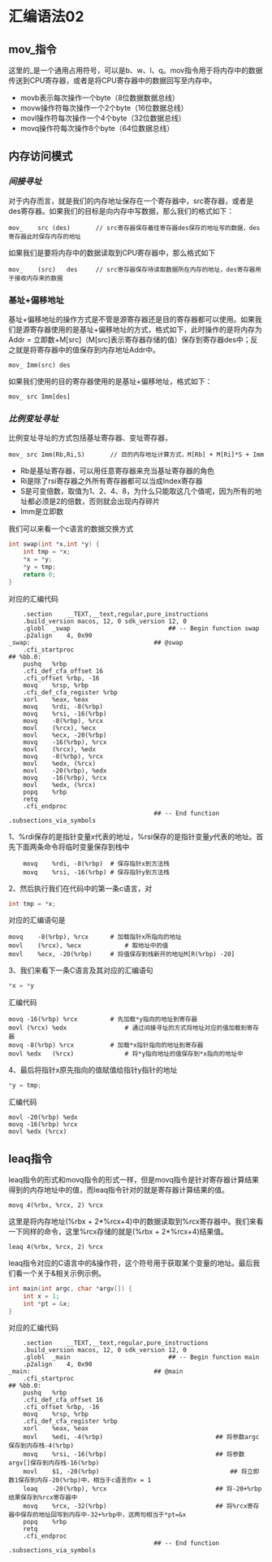 # 汇编语法02

## mov_指令

这里的_是一个通用占用符号，可以是b、w、l、q。mov指令用于将内存中的数据传送到CPU寄存器，或者是将CPU寄存器中的数据回写至内存中。

* movb表示每次操作一个byte（8位数据数据总线）
* movw操作符每次操作一个2个byte（16位数据总线）
* movl操作符每次操作一个4个byte（32位数据总线）
* movq操作符每次操作8个byte（64位数据总线）



## 内存访问模式

### *间接寻址*

对于内存而言，就是我们的内存地址保存在一个寄存器中，src寄存器，或者是des寄存器。如果我们的目标是向内存中写数据，那么我们的格式如下：

```assembly
mov_	src	(des)		// src寄存器保存着往寄存器des保存的地址写的数据，des寄存器此时保存内存的地址
```

如果我们是要将内存中的数据读取到CPU寄存器中，那么格式如下

```assembly
mov_	(src)	des		// src寄存器保存待读取数据所在内存的地址，des寄存器用于接收内存来的数据
```

### 基址+偏移地址

基址+偏移地址的操作方式是不管是源寄存器还是目的寄存器都可以使用。如果我们是源寄存器使用的是基址+偏移地址的方式，格式如下，此时操作的是将内存为Addr  = 立即数+M[src]（M[src]表示寄存器存储的值）保存到寄存器des中；反之就是将寄存器中的值保存到内存地址Addr中。

```assembly
mov_ Imm(src) des
```

如果我们使用的目的寄存器使用的是基址+偏移地址，格式如下：

```assembly
mov_ src Imm[des]
```

### *比例变址寻址*

比例变址寻址的方式包括基址寄存器、变址寄存器，

```assembly
mov_ src Imm(Rb,Ri,S)		// 目的内存地址计算方式，M[Rb] + M[Ri]*S + Imm
```

* Rb是基址寄存器，可以用任意寄存器来充当基址寄存器的角色
* Ri是除了rsi寄存器之外所有寄存器都可以当成Index寄存器
* S是可变倍数，取值为1、2、4、8，为什么只能取这几个值呢，因为所有的地址都必须是2的倍数，否则就会出现内存碎片
* Imm是立即数



我们可以来看一个c语言的数据交换方式

```c
int swap(int *x,int *y) {
	int tmp = *x;
	*x = *y;
	*y = tmp;
	return 0;
}
```

对应的汇编代码

```assembly
	.section	__TEXT,__text,regular,pure_instructions
	.build_version macos, 12, 0	sdk_version 12, 0
	.globl	_swap                           ## -- Begin function swap
	.p2align	4, 0x90
_swap:                                  ## @swap
	.cfi_startproc
## %bb.0:
	pushq	%rbp
	.cfi_def_cfa_offset 16
	.cfi_offset %rbp, -16
	movq	%rsp, %rbp
	.cfi_def_cfa_register %rbp
	xorl	%eax, %eax
	movq	%rdi, -8(%rbp)
	movq	%rsi, -16(%rbp)
	movq	-8(%rbp), %rcx
	movl	(%rcx), %ecx
	movl	%ecx, -20(%rbp)
	movq	-16(%rbp), %rcx
	movl	(%rcx), %edx
	movq	-8(%rbp), %rcx
	movl	%edx, (%rcx)
	movl	-20(%rbp), %edx
	movq	-16(%rbp), %rcx
	movl	%edx, (%rcx)
	popq	%rbp
	retq
	.cfi_endproc
                                        ## -- End function
.subsections_via_symbols
```

1、%rdi保存的是指针变量*x*代表的地址，%rsi保存的是指针变量*y*代表的地址。首先下面两条命令将临时变量保存到栈中

```assembly
	movq	%rdi, -8(%rbp)	# 保存指针x到方法栈
	movq	%rsi, -16(%rbp) # 保存指针y到方法栈
```

2、然后执行我们在代码中的第一条c语言，对

```c
int tmp = *x;
```

对应的汇编语句是

```assembly
movq	-8(%rbp), %rcx		# 加载指针x所指向的地址
movl	(%rcx), %ecx			# 取地址中的值
movl	%ecx, -20(%rbp)		# 将值保存到栈新开的地址M[R(%rbp) -20]
```

3、我们来看下一条C语言及其对应的汇编语句

```c
*x = *y
```

汇编代码

```assembly
movq -16(%rbp) %rcx			# 先加载*y指向的地址到寄存器
movl (%rcx) %edx				# 通过间接寻址的方式将地址对应的值加载到寄存器
movq -8(%rbp) %rcx			# 加载*x指针指向的地址到寄存器
movl %edx	(%rcx)				# 将*y指向地址的值保存到*x指向的地址中
```

4、最后将指针x原先指向的值赋值给指针y指针的地址

```c
*y = tmp;
```

汇编代码

```assembly
movl -20(%rbp) %edx
movq -16(%rbp) %rcx
movl %edx (%rcx)
```



## leaq指令

leaq指令的形式和movq指令的形式一样，但是movq指令是针对寄存器计算结果得到的内存地址中的值，而leaq指令针对的就是寄存器计算结果的值。

```assembly
movq 4(%rbx, %rcx, 2) %rcx
```

这里是将内存地址(%rbx + 2*%rcx+4)中的数据读取到%rcx寄存器中。我们来看一下同样的命令，这里%rcx存储的就是(%rbx + 2*%rcx+4)结果值。

```assembly
leaq 4(%rbx, %rcx, 2) %rcx
```

leaq指令对应的C语言中的&操作符，这个符号用于获取某个变量的地址。最后我们看一个关于&相关示例示例。

```c
int main(int argc, char *argv[]) {
	int x = 1;
	int *pt = &x;
}
```

对应的汇编代码

```assembly
	.section	__TEXT,__text,regular,pure_instructions
	.build_version macos, 12, 0	sdk_version 12, 0
	.globl	_main                           ## -- Begin function main
	.p2align	4, 0x90
_main:                                  ## @main
	.cfi_startproc
## %bb.0:
	pushq	%rbp
	.cfi_def_cfa_offset 16
	.cfi_offset %rbp, -16
	movq	%rsp, %rbp
	.cfi_def_cfa_register %rbp
	xorl	%eax, %eax
	movl	%edi, -4(%rbp)								 ## 将参数argc保存到内存栈-4(%rbp)
	movq	%rsi, -16(%rbp)								 ## 将参数argv[]保存到内存栈-16(%rbp)
	movl	$1, -20(%rbp)									 ## 将立即数1保存到内存-20(%rbp)中，相当于c语言的x = 1
	leaq	-20(%rbp), %rcx								 ## 将-20+%rbp结果保存到%rcx寄存器中
	movq	%rcx, -32(%rbp)								 ## 将%rcx寄存器中保存的地址回写到内存中-32+%rbp中，这两句相当于*pt=&x
	popq	%rbp
	retq
	.cfi_endproc
                                        ## -- End function
.subsections_via_symbols
```

